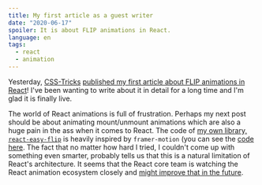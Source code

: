 ```yaml
---
title: My first article as a guest writer
date: "2020-06-17"
spoiler: It is about FLIP animations in React.
language: en
tags:
  - react
  - animation
---
```


Yesterday, [CSS-Tricks](https://css-tricks.com/) [published my first article about FLIP animations in React](https://css-tricks.com/everything-you-need-to-know-about-flip-animations-in-react/)! I've been wanting to write about it in detail for a long time and I'm glad it is finally live.

The world of React animations is full of frustration. Perhaps my next post should be about animating mount/unmount animations which are also a huge pain in the ass when it comes to React.
The code of [my own library, `react-easy-flip`](https://github.com/jlkiri/react-easy-flip) is heavily inspired by `framer-motion` (you can see the [code here](https://github.com/framer/motion). The fact that no matter how hard I tried, I couldn't come up with something even smarter, probably tells us that this is a natural limitation of React's architecture. It seems that the React core team is watching the React animation ecosystem closely and [might improve that in the future](https://twitter.com/sebmarkbage/status/1259991081300619264).
